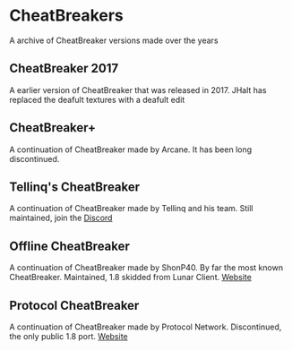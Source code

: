 # CheatBreakers
A archive of CheatBreaker versions made over the years

## CheatBreaker 2017
A earlier version of CheatBreaker that was released in 2017. JHalt has replaced the deafult textures with a deafult edit

## CheatBreaker+
A continuation of CheatBreaker made by Arcane. It has been long discontinued.

## Tellinq's CheatBreaker
A continuation of CheatBreaker made by Tellinq and his team. Still maintained, join the [Discord](https://discord.gg/hQxB7Q45Yu)

## Offline CheatBreaker
A continuation of CheatBreaker made by ShonP40. By far the most known CheatBreaker. Maintained, 1.8 skidded from Lunar Client. [Website](https://offlinecheatbreaker.com)

## Protocol CheatBreaker
A continuation of CheatBreaker made by Protocol Network. Discontinued, the only public 1.8 port. [Website](https://protocol.rip/client)
